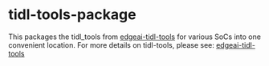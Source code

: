# tidl-tools-package

This packages the tidl_tools from [edgeai-tidl-tools](https://github.com/TexasInstruments/edgeai-tidl-tools) for various SoCs into one convenient location. For more details on tidl-tools, please see: [edgeai-tidl-tools](https://github.com/TexasInstruments/edgeai-tidl-tools)


